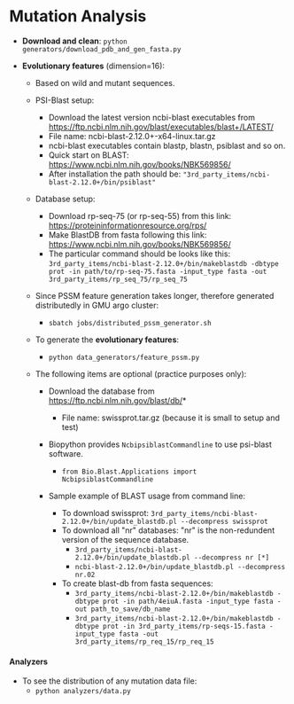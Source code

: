 # Mutation Analysis

* **Download and clean**: `python generators/download_pdb_and_gen_fasta.py`
* **Evolutionary features** (dimension=16):

  * Based on wild and mutant sequences.
  * PSI-Blast setup:

    * Download the latest version ncbi-blast executables from https://ftp.ncbi.nlm.nih.gov/blast/executables/blast+/LATEST/
    * File name: ncbi-blast-2.12.0+-x64-linux.tar.gz
    * ncbi-blast executables contain blastp, blastn, psiblast and so on.
    * Quick start on BLAST: https://www.ncbi.nlm.nih.gov/books/NBK569856/
    * After installation the path should be: `"3rd_party_items/ncbi-blast-2.12.0+/bin/psiblast"`
  * Database setup:

    * Download rp-seq-75 (or rp-seq-55) from this link: https://proteininformationresource.org/rps/
    * Make BlastDB from fasta following this link: https://www.ncbi.nlm.nih.gov/books/NBK569856/
    * The particular command should be looks like this: `3rd_party_items/ncbi-blast-2.12.0+/bin/makeblastdb -dbtype prot -in path/to/rp-seq-75.fasta -input_type fasta -out 3rd_party_items/rp_seq_75/rp_seq_75`
  * Since PSSM feature generation takes longer, therefore generated distributedly in GMU argo cluster:

    * `sbatch jobs/distributed_pssm_generator.sh`
  * To generate the **evolutionary features**:

    * `python data_generators/feature_pssm.py`
  * The following items are optional (practice purposes only):

    * Download the database from https://ftp.ncbi.nlm.nih.gov/blast/db/*

      * File name: swissprot.tar.gz (because it is small to setup and test)
    * Biopython provides `NcbipsiblastCommandline` to use psi-blast software.

      * `from Bio.Blast.Applications import NcbipsiblastCommandline`
    * Sample example of BLAST usage from command line:

      * To download swissprot: `3rd_party_items/ncbi-blast-2.12.0+/bin/update_blastdb.pl --decompress swissprot`
      * To download all "nr" databases: "nr" is the non-redundent version of the sequence database.
        * `3rd_party_items/ncbi-blast-2.12.0+/bin/update_blastdb.pl --decompress nr [*]`
        * `ncbi-blast-2.12.0+/bin/update_blastdb.pl --decompress nr.02`
      * To create blast-db from fasta sequences:
        * `3rd_party_items/ncbi-blast-2.12.0+/bin/makeblastdb -dbtype prot -in path/4eiuA.fasta -input_type fasta -out path_to_save/db_name`
        * `3rd_party_items/ncbi-blast-2.12.0+/bin/makeblastdb -dbtype prot -in 3rd_party_items/rp-seqs-15.fasta -input_type fasta -out 3rd_party_items/rp_req_15/rp_req_15`

#### Analyzers
* To see the distribution of any mutation data file:
    * `python analyzers/data.py`
